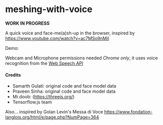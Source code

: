 # meshing-with-voice

**WORK IN PROGRESS**

A quick voice and face-me(a)sh-up in the browser, inspired by https://www.youtube.com/watch?v=ac7MSo9nMiI

Demo: 

Webcam and Microphone permissions needed
*Chrome only*, it uses voice recognition from the [Web Speech API](https://caniuse.com/#search=Web%20Speech%20API)


#### Credits
* Samarth Gulati: original code and face model data
* Praveen Sinha: original code and face model data
* Mr.doob: (https://threejs.org/)
* Tensorflow.js team

Also... inspired by Golan Levin's Messa di Voce https://www.fondation-langlois.org/html/e/page.php?NumPage=364

 



 

